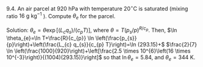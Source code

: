 9.4. An air parcel at 920 hPa with temperature $20^{\circ} \mathrm{C}$ is saturated (mixing ratio $16 \mathrm{~g} \mathrm{~kg}^{-1}$ ). Compute $\theta_{e}$ for the parcel.

Solution: $\theta_{e}=\theta \exp \left[\left(L_{c} q_{s}\right) /\left(c_{p} T\right)\right]$, where $\theta=T\left(p_{s} / p\right)^{R / c_{p}}$. Then, $\ln \theta_{e}=\ln T+\frac{R}{c_{p}} \ln \left(\frac{p_{s}}{p}\right)+\left(\frac{L_{c} q_{s}}{c_{p} T}\right)=\ln (293.15)+$ $\frac{2}{7} \ln \left(\frac{1000}{920}\right)+\left[\frac{2.5 \times 10^{6}\left(16 \times 10^{-3}\right)}{(1004)(293.15)}\right]$ so that $\ln \theta_{e}=5.84$, and $\theta_{e}=344 \mathrm{~K}$.
